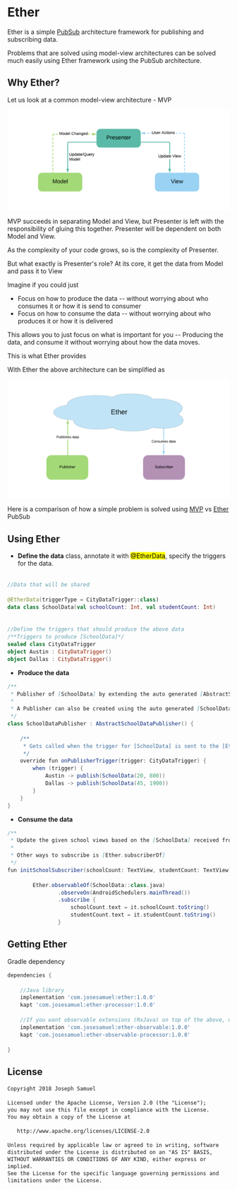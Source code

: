 # Ether

Ether is a simple [PubSub](https://en.wikipedia.org/wiki/Publish%E2%80%93subscribe_pattern) architecture framework for publishing and subscribing data. 

Problems that are solved using model-view architectures can be solved much easily using Ether framework using the PubSub architecture.

**Why Ether?**
--------

Let us look at a common model-view architecture - MVP

![MVP Pattern](docs/mvp.png)

MVP succeeds in separating Model and View, but Presenter is left with the responsibility of gluing this together. Presenter will be dependent on both Model and View. 

As the complexity of your code grows, so is the complexity of Presenter. 

But what exactly is Presenter's role? At its core, it get the data from Model and pass it to View

Imagine if you could just 

* Focus on how to produce the data -- without worrying about who consumes it or how it is send to consumer
* Focus on how to consume the data -- without worrying about who produces it or how it is delivered

This allows you to just focus on what is important for you -- Producing the data, and consume it without worrying about how the data moves. 
 
This is what Ether provides

With Ether the above architecture can be simplified as

![MVP Pattern](docs/ether.png)



Here is a comparison of how a simple problem is solved using [MVP](https://github.com/josesamuel/ether/tree/master/MVPSample/src/main/java/sample/mvp) vs [Ether](https://github.com/josesamuel/ether/tree/master/EtherSample/src/main/java/sample/ether) PubSub



**Using Ether**
--------


* **Define the data** class, annotate it with <mark>@EtherData</mark>, specify the triggers for the data. 

```kotlin

//Data that will be shared

@EtherData(triggerType = CityDataTrigger::class)
data class SchoolData(val schoolCount: Int, val studentCount: Int)


//Define the triggers that should produce the above data
/**Triggers to produce [SchoolData]*/
sealed class CityDataTrigger
object Austin : CityDataTrigger()
object Dallas : CityDataTrigger()

```

* **Produce the data**

```groovy
/**
 * Publisher of [SchoolData] by extending the auto generated [AbstractSchoolDataPublisher]
 *
 * A Publisher can also be created using the auto generated [SchoolDataPublisher]
 */
class SchoolDataPublisher : AbstractSchoolDataPublisher() {

    /**
     * Gets called when the trigger for [SchoolData] is sent to the [Ether]
     */
    override fun onPublisherTrigger(trigger: CityDataTrigger) {
        when (trigger) {
            Austin -> publish(SchoolData(20, 800))
            Dallas -> publish(SchoolData(45, 1900))
        }
    }
}
```

* **Consume the data**

```groovy
/**
 * Update the given school views based on the [SchoolData] received from [Ether]
 *
 * Other ways to subscribe is [Ether.subscriberOf]
 */
fun initSchoolSubscriber(schoolCount: TextView, studentCount: TextView) =

        Ether.observableOf(SchoolData::class.java)
                .observeOn(AndroidSchedulers.mainThread())
                .subscribe {
                    schoolCount.text = it.schoolCount.toString()
                    studentCount.text = it.studentCount.toString()
                }

```




Getting Ether
--------


Gradle dependency

```groovy
dependencies {

	//Java library
	implementation 'com.josesamuel:ether:1.0.0'
    kapt 'com.josesamuel:ether-processor:1.0.0'
   
    //If you want observable extensions (RxJava) on top of the above, use the following instead 
    implementation 'com.josesamuel:ether-observable:1.0.0'
    kapt 'com.josesamuel:ether-observable-processor:1.0.0'

}
```


License
-------

    Copyright 2018 Joseph Samuel

    Licensed under the Apache License, Version 2.0 (the "License");
    you may not use this file except in compliance with the License.
    You may obtain a copy of the License at

       http://www.apache.org/licenses/LICENSE-2.0

    Unless required by applicable law or agreed to in writing, software
    distributed under the License is distributed on an "AS IS" BASIS,
    WITHOUT WARRANTIES OR CONDITIONS OF ANY KIND, either express or implied.
    See the License for the specific language governing permissions and
    limitations under the License.


